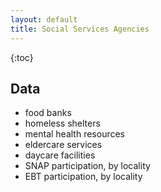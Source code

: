 ```yaml
---
layout: default
title: Social Services Agencies
---
```


{:toc}

## Data

* food banks
* homeless shelters
* mental health resources
* eldercare services
* daycare facilities
* SNAP participation, by locality
* EBT participation, by locality
